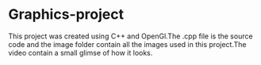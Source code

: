 # Graphics-project
This project was created using C++ and OpenGl.The .cpp file is the source code and the image folder contain all the images used in this project.The video contain a small glimse of how it looks.
